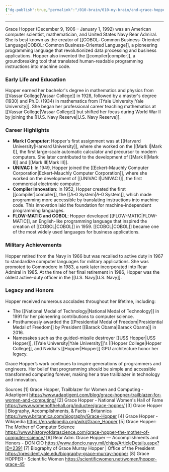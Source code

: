```yaml
---
{"dg-publish":true,"permalink":"/010-brain/010-my-brain/and-grace-hopper/","created":"2022-01-10T09:39:20.000-05:00","updated":"2025-03-20T01:34:12.330-04:00"}
---
```


---

Grace Hopper (December 9, 1906 – January 1, 1992) was an American computer scientist, mathematician, and United States Navy Rear Admiral. She is best known as the creator of [[COBOL: Common Business-Oriented Language\|COBOL: Common Business-Oriented Language]], a pioneering programming language that revolutionized data processing and business applications. Hopper also invented the [[compiler\|compiler]], a groundbreaking tool that translated human-readable programming instructions into machine code.

### Early Life and Education
Hopper earned her bachelor's degree in mathematics and physics from [[Vassar College\|Vassar College]] in 1928, followed by a master's degree (1930) and Ph.D. (1934) in mathematics from [[Yale University\|Yale University]]. She began her professional career teaching mathematics at [[Vassar College\|Vassar College]] but shifted her focus during World War II by joining the [[U.S. Navy Reserve\|U.S. Navy Reserve]].

### Career Highlights
- **Mark I Computer**: Hopper's first assignment was at [[Harvard University\|Harvard University]], where she worked on the [[Mark I\|Mark I]], the first large-scale automatic calculator and precursor to modern computers. She later contributed to the development of [[Mark II\|Mark II]] and [[Mark III\|Mark III]].
- **UNIVAC I**: In 1949, Hopper joined the [[Eckert-Mauchly Computer Corporation\|Eckert-Mauchly Computer Corporation]], where she worked on the development of [[UNIVAC I\|UNIVAC I]], the first commercial electronic computer.
- **Compiler Innovation**: In 1952, Hopper created the first [[compiler\|compiler]], the [[A-0 System\|A-0 System]], which made programming more accessible by translating instructions into machine code. This innovation laid the foundation for machine-independent programming languages.
- **FLOW-MATIC and COBOL**: Hopper developed [[FLOW-MATIC\|FLOW-MATIC]], an English-like programming language that inspired the creation of [[COBOL\|COBOL]] in 1959. [[COBOL\|COBOL]] became one of the most widely used languages for business applications.

### Military Achievements
Hopper retired from the Navy in 1966 but was recalled to active duty in 1967 to standardize computer languages for military applications. She was promoted to Commodore in 1983, a rank later incorporated into Rear Admiral in 1985. At the time of her final retirement in 1986, Hopper was the oldest active-duty officer in the [[U.S. Navy\|U.S. Navy]].

### Legacy and Honors
Hopper received numerous accolades throughout her lifetime, including:
- The [[National Medal of Technology\|National Medal of Technology]] in 1991 for her pioneering contributions to computer science.
- Posthumously awarded the [[Presidential Medal of Freedom\|Presidential Medal of Freedom]] by President [[Barack Obama\|Barack Obama]] in 2016.
- Namesakes such as the guided-missile destroyer [[USS Hopper\|USS Hopper]], [[Yale University\|Yale University]]'s [[Hopper College\|Hopper College]], and Nvidia's [[Hopper\|Hopper]] GPU architecture honor her legacy.

Grace Hopper’s work continues to inspire generations of programmers and engineers. Her belief that programming should be simple and accessible transformed computing forever, making her a true trailblazer in technology and innovation.

Sources
[1] Grace Hopper, Trailblazer for Women and Computing - Adaptigent https://www.adaptigent.com/blog/grace-hopper-trailblazer-for-women-and-computing/
[2] Grace Hopper - National Women's Hall of Fame https://www.womenofthehall.org/inductee/grace-hopper/
[3] Grace Hopper | Biography, Accomplishments, & Facts - Britannica https://www.britannica.com/biography/Grace-Hopper
[4] Grace Hopper - Wikipedia https://en.wikipedia.org/wiki/Grace_Hopper
[5] Grace Hopper: The Mother of Computer Science https://www.historyofdatascience.com/grace-hopper-the-mother-of-computer-science/
[6] Rear Adm. Grace Hopper — Accomplishments and Honors - DON CIO https://www.doncio.navy.mil/chips/ArticleDetails.aspx?ID=2391
[7] Biography of Grace Murray Hopper | Office of the President https://president.yale.edu/biography-grace-murray-hopper
[8] Grace HOPPER - Scientific Women https://scientificwomen.net/women/hopper-grace-45

